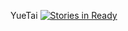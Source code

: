 YueTai [![Stories in Ready](https://badge.waffle.io/prerender/prerender.png?label=ready&title=Ready)](https://waffle.io/wendycan/yuetai.wendycan.org)
